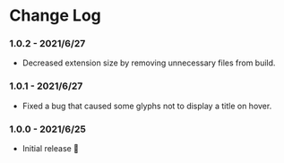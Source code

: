 # Change Log

### 1.0.2 - 2021/6/27

- Decreased extension size by removing unnecessary files from build.

### 1.0.1 - 2021/6/27

- Fixed a bug that caused some glyphs not to display a title on hover.

### 1.0.0 - 2021/6/25

- Initial release 🎉
